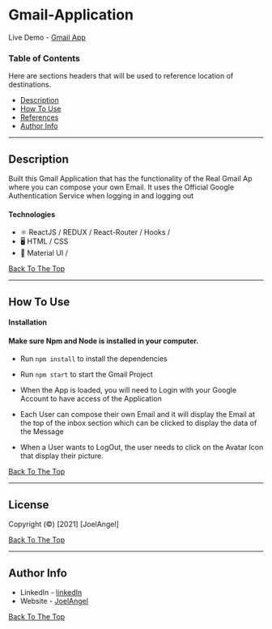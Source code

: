 # Gmail-Application

Live Demo - [Gmail App](https://joelangel.web.app)

### Table of Contents

Here are sections headers that will be used to reference location of destinations.

- [Description](#description)
- [How To Use](#how-to-use)
- [References](#references)
- [Author Info](#author-info)

---

## Description

Built this Gmail Application that has the functionality of the Real Gmail Ap where you can compose your own Email. It uses the Official Google Authentication Service when logging in and logging out

#### Technologies

- ⚛ ReactJS / REDUX / React-Router / Hooks /
- 🖥 HTML / CSS
- 🎨 Material UI /

[Back To The Top](#Gmail-Application)

---

## How To Use

#### Installation

#### Make sure Npm and Node is installed in your computer.

- Run `npm install` to install the dependencies

- Run `npm start` to start the Gmail Project

- When the App is loaded, you will need to Login with your Google Account to have access of the Application

- Each User can compose their own Email and it will display the Email at the top of the inbox section which can be clicked to display the data of the Message

- When a User wants to LogOut, the user needs to click on the Avatar Icon that display their picture.

[Back To The Top](#Gmail-Application)

---

## License

Copyright (©) [2021] [JoelAngel]

[Back To The Top](#Gmail-Application)

---

## Author Info

- LinkedIn - [linkedIn](https://www.linkedin.com/in/joel-angel-4b05141a3/)
- Website - [JoelAngel](https://joelangel.web.app)

[Back To The Top](#Gmail-Application)
